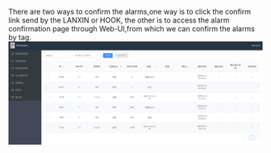 There are two ways to confirm the alarms,one way is to click the confirm link send by the LANXIN or HOOK, the other is to access the alarm confirmation page through Web-UI,from which we can confirm the alarms by tag.  
![alarmconfirm](docs/images/alarmconfirm.png)